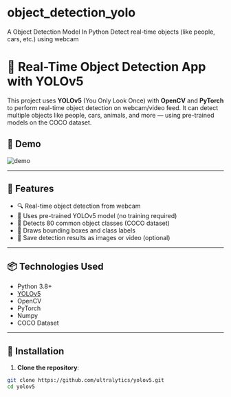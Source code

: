 # object_detection_yolo
A Object Detection Model In Python Detect real-time objects (like people, cars, etc.) using webcam
# 🧠 Real-Time Object Detection App with YOLOv5

This project uses **YOLOv5** (You Only Look Once) with **OpenCV** and **PyTorch** to perform real-time object detection on webcam/video feed. It can detect multiple objects like people, cars, animals, and more — using pre-trained models on the COCO dataset.

## 📸 Demo

![demo](https://github.com/ultralytics/yolov5/raw/master/data/images/zidane.jpg)

---

## 🚀 Features

- 🔍 Real-time object detection from webcam
- 🧠 Uses pre-trained YOLOv5 model (no training required)
- 🎯 Detects 80 common object classes (COCO dataset)
- 🧰 Draws bounding boxes and class labels
- 💾 Save detection results as images or video (optional)

---

## 📦 Technologies Used

- Python 3.8+
- [YOLOv5](https://github.com/ultralytics/yolov5)
- OpenCV
- PyTorch
- Numpy
- COCO Dataset

---

## 🔧 Installation

1. **Clone the repository**:

```bash
git clone https://github.com/ultralytics/yolov5.git
cd yolov5
